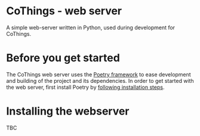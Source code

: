# CoThings - web server

A simple web-server written in Python, used during development for CoThings.

# Before you get started

The CoThings web server uses the [Poetry framework](https://python-poetry.org/) to ease development and building of the project and its dependencies. In order to get started with the web server, first install Poetry by [following installation steps](https://python-poetry.org/docs/#installation).

# Installing the webserver

TBC



